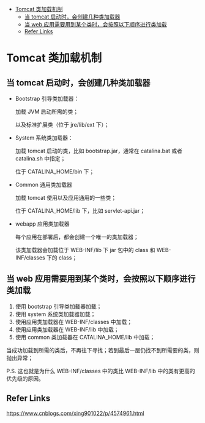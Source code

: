 - [Tomcat 类加载机制](#tomcat-%E7%B1%BB%E5%8A%A0%E8%BD%BD%E6%9C%BA%E5%88%B6)
  - [当 tomcat 启动时，会创建几种类加载器](#%E5%BD%93-tomcat-%E5%90%AF%E5%8A%A8%E6%97%B6%EF%BC%8C%E4%BC%9A%E5%88%9B%E5%BB%BA%E5%87%A0%E7%A7%8D%E7%B1%BB%E5%8A%A0%E8%BD%BD%E5%99%A8)
  - [当 web 应用需要用到某个类时，会按照以下顺序进行类加载](#%E5%BD%93-web-%E5%BA%94%E7%94%A8%E9%9C%80%E8%A6%81%E7%94%A8%E5%88%B0%E6%9F%90%E4%B8%AA%E7%B1%BB%E6%97%B6%EF%BC%8C%E4%BC%9A%E6%8C%89%E7%85%A7%E4%BB%A5%E4%B8%8B%E9%A1%BA%E5%BA%8F%E8%BF%9B%E8%A1%8C%E7%B1%BB%E5%8A%A0%E8%BD%BD)
  - [Refer Links](#refer-links)

# Tomcat 类加载机制

## 当 tomcat 启动时，会创建几种类加载器

- Bootstrap 引导类加载器：
  
  加载 JVM 启动所需的类；
  
  以及标准扩展类（位于 jre/lib/ext 下）；

- System 系统类加载器：
  
  加载 tomcat 启动的类，比如 bootstrap.jar，通常在 catalina.bat 或者 catalina.sh 中指定；
  
  位于 CATALINA_HOME/bin 下；

- Common 通用类加载器 
  
  加载 tomcat 使用以及应用通用的一些类；
  
  位于 CATALINA_HOME/lib 下，比如 servlet-api.jar；

- webapp 应用类加载器
  
  每个应用在部署后，都会创建一个唯一的类加载器；
  
  该类加载器会加载位于 WEB-INF/lib 下 jar 包中的 class 和 WEB-INF/classes 下的 class；

## 当 web 应用需要用到某个类时，会按照以下顺序进行类加载

1. 使用 bootstrap 引导类加载器加载；
1. 使用 system 系统类加载器加载；
1. 使用应用类加载器在 WEB-INF/classes 中加载；
1. 使用应用类加载器在 WEB-INF/lib 中加载；
1. 使用 common 类加载器在 CATALINA_HOME/lib 中加载；

当成功加载到所需的类后，不再往下寻找；若到最后一层仍找不到所需要的类，则抛出异常；

P.S. 这也就是为什么 WEB-INF/classes 中的类比 WEB-INF/lib 中的类有更高的优先级的原因。

## Refer Links

https://www.cnblogs.com/xing901022/p/4574961.html
